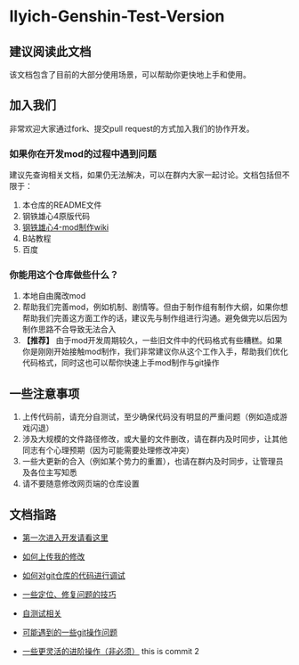 # Ilyich-Genshin-Test-Version
## **建议阅读此文档**
该文档包含了目前的大部分使用场景，可以帮助你更快地上手和使用。

## 加入我们
非常欢迎大家通过fork、提交pull request的方式加入我们的协作开发。

### 如果你在开发mod的过程中遇到问题
建议先查询相关文档，如果仍无法解决，可以在群内大家一起讨论。文档包括但不限于：
1. 本仓库的README文件
2. 钢铁雄心4原版代码
3. [钢铁雄心4-mod制作wiki](https://hoi4.paradoxwikis.com/Modding)
4. B站教程
5. 百度

### 你能用这个仓库做些什么？
1. 本地自由魔改mod
2. 帮助我们完善mod，例如机制、剧情等。但由于制作组有制作大纲，如果你想帮助我们完善这方面工作的话，建议先与制作组进行沟通。避免做完以后因为制作思路不合导致无法合入
3. **【推荐】** 由于mod开发周期较久，一些旧文件中的代码格式有些糟糕。如果你是刚刚开始接触mod制作，我们非常建议你从这个工作入手，帮助我们优化代码格式，同时这也可以帮你快速上手mod制作与git操作

## 一些注意事项
1. 上传代码前，请充分自测试，至少确保代码没有明显的严重问题（例如造成游戏闪退）
2. 涉及大规模的文件路径修改，或大量的文件删改，请在群内及时同步，让其他同志有个心理预期（因为可能需要处理修改冲突）
3. 一些大更新的合入（例如某个势力的重置），也请在群内及时同步，让管理员及各位主写知悉
4. 请不要随意修改网页端的仓库设置

## 文档指路
- [第一次进入开发请看这里](GithubDocs/FirstToStart.md)

- [如何上传我的修改](GithubDocs/HowToPush.md)

- [如何对git仓库的代码进行调试](GithubDocs/DebugTheRepo.md)

- [一些定位、修复问题的技巧](GithubDocs/Debug.md)

- [自测试相关](GithubDocs/SelfTest.md)

- [可能遇到的一些git操作问题](GithubDocs/GitTutorial.md)

- [一些更灵活的进阶操作（非必须）](GithubDocs/UseVSCode.md)
this is commit 2